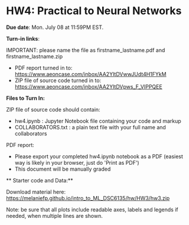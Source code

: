   <script type="text/x-mathjax-config">
    MathJax.Hub.Config({
      tex2jax: {
        skipTags: ['script', 'noscript', 'style', 'textarea', 'pre'],
        inlineMath: [['$','$']]
      }
    });
  </script>
  <script src="https://cdn.mathjax.org/mathjax/latest/MathJax.js?config=TeX-AMS-MML_HTMLorMML" type="text/javascript"></script>

# HW4: Practical to Neural Networks

**Due date**: Mon. July 08 at 11:59PM EST.

**Turn-in links**:

IMPORTANT: please name the file as firstname_lastname.pdf and firstname_lastname.zip
* PDF report turned in to: <https://www.aeoncase.com/inbox/AA2YItDVwwJUdt4H1FYkM>
* ZIP file of source code turned in to: <https://www.aeoncase.com/inbox/AA2YItDVpws_F_VIPPQEE>

**Files to Turn In:**

ZIP file of source code should contain:

* hw4.ipynb : Jupyter Notebook file containing your code and markup
* COLLABORATORS.txt : a plain text file with your full name and collaborators

PDF report:

* Please export your completed hw4.ipynb notebook as a PDF (easiest way is likely in your browser, just do 'Print as PDF')
* This document will be manually graded

** Starter code and Data:**

Download material here:
<https://melaniefp.github.io/intro_to_ML_DSC6135/hw/HW3/hw3.zip>

Note: be sure that all plots include readable axes, labels and legends if needed, when multiple lines are shown.
